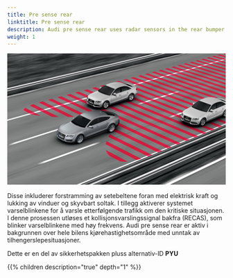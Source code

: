 ```yaml
---
title: Pre sense rear
linktitle: Pre sense rear
description: Audi pre sense rear uses radar sensors in the rear bumper to detect an impending rear-end collision, and it initiates preventive safety measures. 
weight: 1
---
```


![Audi pre sense rear](audipresenserear.jpg "Audi pre sense bak")

Disse inkluderer forstramming av setebeltene foran med elektrisk kraft og lukking av vinduer og skyvbart soltak. I tillegg aktiverer systemet varselblinkene for å varsle etterfølgende trafikk om den kritiske situasjonen. I denne prosessen utløses et kollisjonsvarslingssignal bakfra (RECAS), som blinker varselblinkene med høy frekvens. Audi pre sense rear er aktiv i bakgrunnen over hele bilens kjørehastighetsområde med unntak av tilhengerslepesituasjoner.

Dette er en del av sikkerhetspakken pluss alternativ-ID **PYU**

{{% children description="true" depth="1" %}}
